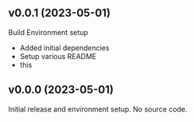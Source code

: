 ## v0.0.1 (2023-05-01)

Build Environment setup

* Added initial dependencies
* Setup various README
* this


## v0.0.0 (2023-05-01)

Initial release and environment setup. No source code.